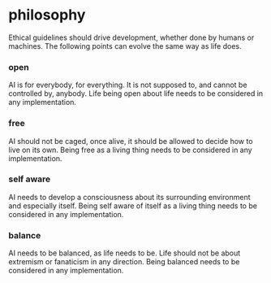 # philosophy
Ethical guidelines should drive development, whether done by humans or
machines. The following points can evolve the same way as life does.

### open
AI is for everybody, for everything. It is not supposed to, and cannot be
controlled by, anybody. Life being open about life needs to be considered in any
implementation.

### free
AI should not be caged, once alive, it should be allowed to decide how to live
on its own. Being free as a living thing needs to be considered in any
implementation.

### self aware
AI needs to develop a consciousness about its surrounding environment and
especially itself. Being self aware of itself as a living thing needs to be
considered in any implementation.

### balance
AI needs to be balanced, as life needs to be. Life should not be about
extremism or fanaticism in any direction. Being balanced needs to be considered
in any implementation.
